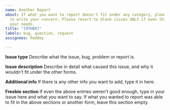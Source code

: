 ```yaml
---
name: Another Report
about: If what you want to report doesn't fit under any category, please use this
  to write your concern. Please resort to blank issues ONLY if even this doesn't fulfill
  your needs.
title: "[OTHER]"
labels: bug, question, request
assignees: Reddey

---
```


**Issue type**
Describe what the issue, bug, problem or report is.

**Issue description**
Describe in detail what caused this issue, and why it wouldn't fit under the other forms.

**Additional info**
If there is any other info you want to add, type it in here.

**Freebie section**
If even the above entries weren't good enough, type in your issue here and what you want to say. If what you wanted to report was able to fit in the above sections or another form, leave this section empty.
